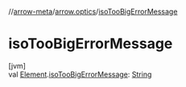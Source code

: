 //[arrow-meta](../../index.md)/[arrow.optics](index.md)/[isoTooBigErrorMessage](iso-too-big-error-message.md)

# isoTooBigErrorMessage

[jvm]\
val [Element](https://docs.oracle.com/javase/8/docs/api/javax/lang/model/element/Element.html).[isoTooBigErrorMessage](iso-too-big-error-message.md): [String](https://kotlinlang.org/api/latest/jvm/stdlib/kotlin/-string/index.html)
